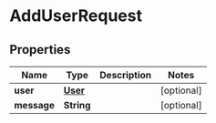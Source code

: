 
# AddUserRequest

## Properties
Name | Type | Description | Notes
------------ | ------------- | ------------- | -------------
**user** | [**User**](User.md) |  |  [optional]
**message** | **String** |  |  [optional]



